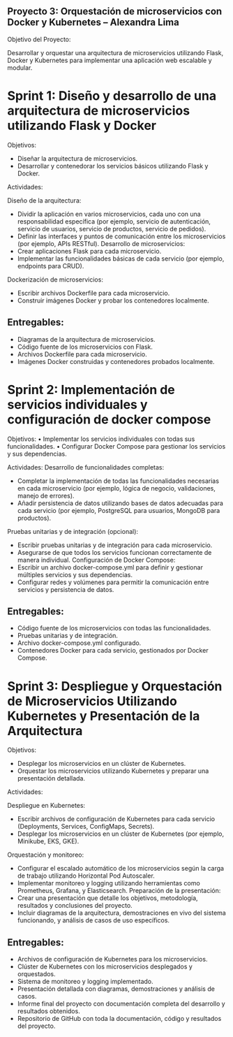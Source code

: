 ## Proyecto 3: Orquestación de microservicios con Docker y Kubernetes – Alexandra Lima 
Objetivo del Proyecto: 

Desarrollar y orquestar una arquitectura de microservicios utilizando Flask, Docker y Kubernetes 
para implementar una aplicación web escalable y modular. 

# Sprint 1: Diseño y desarrollo de una arquitectura de microservicios utilizando Flask y Docker 

Objetivos: 

- Diseñar la arquitectura de microservicios. 
- Desarrollar y contenedorar los servicios básicos utilizando Flask y Docker.
  
Actividades: 

Diseño de la arquitectura: 

- Dividir la aplicación en varios microservicios, cada uno con una responsabilidad específica 
(por ejemplo, servicio de autenticación, servicio de usuarios, servicio de productos, servicio 
de pedidos).
- Definir las interfaces y puntos de comunicación entre los microservicios (por ejemplo, APIs 
RESTful). 
Desarrollo de microservicios: 
- Crear aplicaciones Flask para cada microservicio. 
- Implementar las funcionalidades básicas de cada servicio (por ejemplo, endpoints para 
CRUD).

Dockerización de microservicios: 

- Escribir archivos Dockerfile para cada microservicio. 
- Construir imágenes Docker y probar los contenedores localmente.
  
## Entregables: 
- Diagramas de la arquitectura de microservicios. 
- Código fuente de los microservicios con Flask. 
- Archivos Dockerfile para cada microservicio. 
- Imágenes Docker construidas y contenedores probados localmente. 

# Sprint 2: Implementación de servicios individuales y configuración de docker compose 
Objetivos: 
• Implementar los servicios individuales con todas sus funcionalidades. 
• Configurar Docker Compose para gestionar los servicios y sus dependencias. 

Actividades: 
Desarrollo de funcionalidades completas: 

- Completar la implementación de todas las funcionalidades necesarias en cada microservicio 
(por ejemplo, lógica de negocio, validaciones, manejo de errores). 
- Añadir persistencia de datos utilizando bases de datos adecuadas para cada servicio (por 
ejemplo, PostgreSQL para usuarios, MongoDB para productos).

Pruebas unitarias y de integración (opcional):

- Escribir pruebas unitarias y de integración para cada microservicio. 
- Asegurarse de que todos los servicios funcionan correctamente de manera individual. 
Configuración de Docker Compose: 
- Escribir un archivo docker-compose.yml para definir y gestionar múltiples servicios y sus 
dependencias. 
- Configurar redes y volúmenes para permitir la comunicación entre servicios y persistencia de 
datos.

## Entregables: 

- Código fuente de los microservicios con todas las funcionalidades. 
- Pruebas unitarias y de integración. 
- Archivo docker-compose.yml configurado. 
- Contenedores Docker para cada servicio, gestionados por Docker Compose. 

# Sprint 3: Despliegue y Orquestación de Microservicios Utilizando Kubernetes y Presentación de la Arquitectura 
Objetivos: 

- Desplegar los microservicios en un clúster de Kubernetes. 
- Orquestar los microservicios utilizando Kubernetes y preparar una presentación detallada.
  
Actividades:

Despliegue en Kubernetes: 

- Escribir archivos de configuración de Kubernetes para cada servicio (Deployments, Services, 
ConfigMaps, Secrets). 
- Desplegar los microservicios en un clúster de Kubernetes (por ejemplo, Minikube, EKS, GKE).
  
Orquestación y monitoreo: 
- Configurar el escalado automático de los microservicios según la carga de trabajo utilizando Horizontal Pod Autoscaler. 
- Implementar monitoreo y logging utilizando herramientas como Prometheus, Grafana, y  Elasticsearch. 
Preparación de la presentación: 
- Crear una presentación que detalle los objetivos, metodología, resultados y conclusiones del 
proyecto. 
- Incluir diagramas de la arquitectura, demostraciones en vivo del sistema funcionando, y 
análisis de casos de uso específicos.

## Entregables: 

- Archivos de configuración de Kubernetes para los microservicios. 
- Clúster de Kubernetes con los microservicios desplegados y orquestados. 
- Sistema de monitoreo y logging implementado. 
- Presentación detallada con diagramas, demostraciones y análisis de casos. 
- Informe final del proyecto con documentación completa del desarrollo y resultados 
obtenidos. 
- Repositorio de GitHub con toda la documentación, código y resultados del proyecto. 
